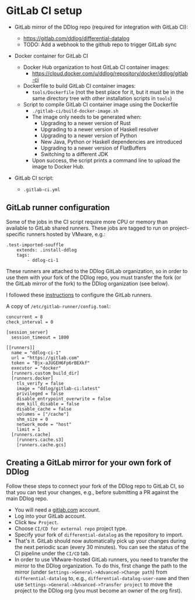 # GitLab CI setup

- GitLab mirror of the DDlog repo (required for integration with GitLab CI):
    - https://gitlab.com/ddlog/differential-datalog
    - TODO: Add a webhook to the github repo to trigger GitLab sync

- Docker container for GitLab CI
    - Docker Hub organization to host GitLab CI container images:
      - https://cloud.docker.com/u/ddlog/repository/docker/ddlog/gitlab-ci
    - Dockerfile to build GitLab CI container images:
      - `tools/Dockerfile` (not the best place for it, but it must be in the same
        directory tree with other installation scripts in `tools`)
    - Script to compile GitLab CI container image using the Dockerfile
      - `./gitlab-ci/build-docker-image.sh`
      - The image only needs to be generated when:
        - Upgrading to a newer version of Rust
        - Upgrading to a newer version of Haskell resolver
        - Upgrading to a newer version of Python
        - New Java, Python or Haskell dependencies are introduced
        - Upgrading to a newer version of FlatBuffers
        - Switching to a different JDK
      - Upon success, the script prints a command line to upload the image
        to Docker Hub.

- GitLab CI script:
    - `.gitlab-ci.yml`

## GitLab runner configuration

Some of the jobs in the CI script require more CPU or memory than available
to GitLab shared runners.  These jobs are tagged to run on project-specific
runners hosted by VMware, e.g.:

```
.test-imported-souffle
    extends: .install-ddlog
    tags:
        - ddlog-ci-1
```

These runners are attached to the DDlog GitLab organization, so in order to use
them with your fork of the DDlog repo, you must transfer the fork (or the GitLab
mirror of the fork) to the DDlog organization (see below).

I followed these [instructions](https://docs.gitlab.com/runner/install/linux-manually.html)
to configure the GitLab runners.

A copy of `/etc/gitlab-runner/config.toml`:

```
concurrent = 8
check_interval = 0

[session_server]
  session_timeout = 1800

[[runners]]
  name = "ddlog-ci-1"
  url = "https://gitlab.com"
  token = "Bjx-aJUGEH6Fp6rBEXkf"
  executor = "docker"
  [runners.custom_build_dir]
  [runners.docker]
    tls_verify = false
    image = "ddlog/gitlab-ci:latest"
    privileged = false
    disable_entrypoint_overwrite = false
    oom_kill_disable = false
    disable_cache = false
    volumes = ["/cache"]
    shm_size = 0
    network_mode = "host"
    limit = 1
  [runners.cache]
    [runners.cache.s3]
    [runners.cache.gcs]

```

## Creating a GitLab mirror for your own fork of DDlog

Follow these steps to connect your fork of the DDlog repo to GitLab CI,
so that you can test your changes, e.g., before submitting a PR against
the main DDlog repo.

- You will need a [gitlab.com](https://gitlab.com) account.
- Log into your GitLab account.
- Click `New Project`.
- Choose `CI/CD for external repo` project type.
- Specify your fork of `differential-datalog` as the repository to import.
- That's it. GitLab should now automatically pick up your changes during
  the next periodic scan (every 30 minutes).
  <!--To kick off the CI pipeline
  instantly, go to `Settings->Repository->Mirroring repositories` and click
  `Update now`.-->
  You can see the status of the CI pipeline under the `CI/CD` tab.
- In order to use VMware-hosted GitLab runners, you need to transfer the
  mirror to the DDlog organization.  To do this, first change the path
  to the mirror (under `Settings->General->Advanced->Change path`)
  from `differential-datalog` to, e.g., `differential-datalog-user-name`
  and then use `Settings->General->Advanced->Transfer project` to move
  the project to the DDlog org (you must become an owner of the org first).

<!-- TODO: Figure out how to add a webhook to start GitLab CI tests instantly.
-->
